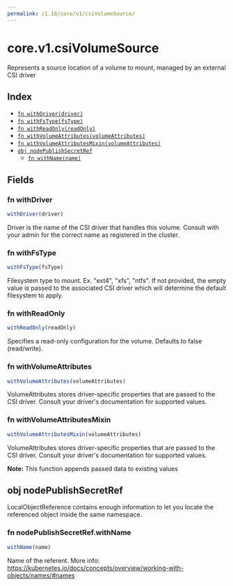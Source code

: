 ```yaml
---
permalink: /1.16/core/v1/csiVolumeSource/
---
```


# core.v1.csiVolumeSource

Represents a source location of a volume to mount, managed by an external CSI driver

## Index

* [`fn withDriver(driver)`](#fn-withdriver)
* [`fn withFsType(fsType)`](#fn-withfstype)
* [`fn withReadOnly(readOnly)`](#fn-withreadonly)
* [`fn withVolumeAttributes(volumeAttributes)`](#fn-withvolumeattributes)
* [`fn withVolumeAttributesMixin(volumeAttributes)`](#fn-withvolumeattributesmixin)
* [`obj nodePublishSecretRef`](#obj-nodepublishsecretref)
  * [`fn withName(name)`](#fn-nodepublishsecretrefwithname)

## Fields

### fn withDriver

```ts
withDriver(driver)
```

Driver is the name of the CSI driver that handles this volume. Consult with your admin for the correct name as registered in the cluster.

### fn withFsType

```ts
withFsType(fsType)
```

Filesystem type to mount. Ex. "ext4", "xfs", "ntfs". If not provided, the empty value is passed to the associated CSI driver which will determine the default filesystem to apply.

### fn withReadOnly

```ts
withReadOnly(readOnly)
```

Specifies a read-only configuration for the volume. Defaults to false (read/write).

### fn withVolumeAttributes

```ts
withVolumeAttributes(volumeAttributes)
```

VolumeAttributes stores driver-specific properties that are passed to the CSI driver. Consult your driver's documentation for supported values.

### fn withVolumeAttributesMixin

```ts
withVolumeAttributesMixin(volumeAttributes)
```

VolumeAttributes stores driver-specific properties that are passed to the CSI driver. Consult your driver's documentation for supported values.

**Note:** This function appends passed data to existing values

## obj nodePublishSecretRef

LocalObjectReference contains enough information to let you locate the referenced object inside the same namespace.

### fn nodePublishSecretRef.withName

```ts
withName(name)
```

Name of the referent. More info: https://kubernetes.io/docs/concepts/overview/working-with-objects/names/#names